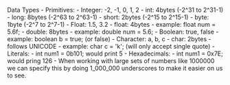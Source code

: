 Data Types
    - Primitives:
        - Integer: -2, -1, 0, 1, 2
            - int: 4bytes (-2^31 to 2^31-1)
            - long: 8bytes (-2^63 to 2^63-1)
            - short: 2bytes (-2^15 to 2^15-1)
            - byte: 1byte (-2^7 to 2^7-1)
        - Float: 1.5, 3.2
            - float: 4bytes
                - example: float num = 5.6f;
            - double: 8bytes
                - example: double num = 5.6;
        - Boolean: true, false
            - example: boolean b = true; (or false)
        - Character: a, b, c
            - char: 2bytes
                - follows UNICODE
                - example: char c = 'k'; (will only accept single quote)
    - Literals:
        - int num1 = 0b101; would print 5
        - Hexadecimals:
            - int num1 = 0x7E; would pring 126
        - When working with large sets of numbers like 1000000 we can specify this by doing 1_000_000 underscores to make it easier on us to see.

